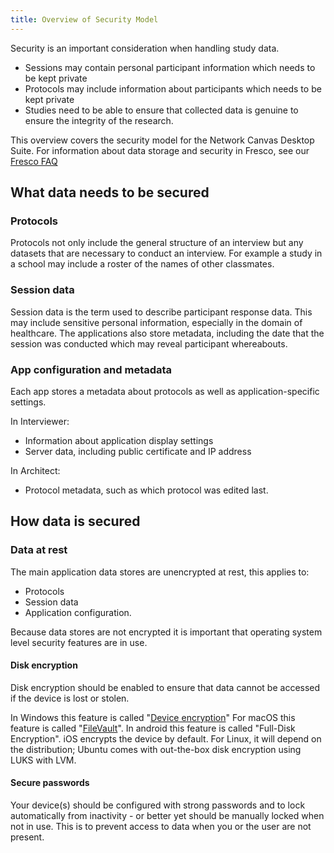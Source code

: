 ```yaml
---
title: Overview of Security Model
---
```


Security is an important consideration when handling study data.

- Sessions may contain personal participant information which needs to be kept private
- Protocols may include information about participants which needs to be kept private
- Studies need to be able to ensure that collected data is genuine to ensure the integrity
  of the research.

<TipBox>

This overview covers the security model for the Network Canvas Desktop Suite. For information about data storage and security in Fresco, see our [Fresco FAQ](/en/fresco/faq#is-the-data-storage-hipaagdpr-compliant-is-it-secure)

</TipBox>

## What data needs to be secured

### Protocols

Protocols not only include the general structure of an interview but any datasets that are necessary to conduct an interview. For example a study in a school may include a roster of the names of other classmates.

### Session data

Session data is the term used to describe participant response data. This may include
sensitive personal information, especially in the domain of healthcare. The applications also
store metadata, including the date that the session was conducted which may reveal participant whereabouts.

### App configuration and metadata

Each app stores a metadata about protocols as well as application-specific settings.

In Interviewer:

- Information about application display settings
- Server data, including public certificate and IP address

In Architect:

- Protocol metadata, such as which protocol was edited last.

## How data is secured

### Data at rest

The main application data stores are unencrypted at rest, this applies to:

- Protocols
- Session data
- Application configuration.

Because data stores are not encrypted it is important that operating system level security features are in use.

#### Disk encryption

Disk encryption should be enabled to ensure that data cannot be accessed if the device is lost or stolen.

In Windows this feature is called "[Device encryption](https://support.microsoft.com/en-us/windows/device-encryption-in-windows-10-ad5dcf4b-dbe0-2331-228f-7925c2a3012d)"
For macOS this feature is called "[FileVault](https://support.apple.com/en-gb/guide/mac-help/mh11785/11.0/mac/11.0)".
In android this feature is called "Full-Disk Encryption".
iOS encrypts the device by default.
For Linux, it will depend on the distribution; Ubuntu comes with out-the-box disk encryption using LUKS with LVM.

#### Secure passwords

Your device(s) should be configured with strong passwords and to lock automatically from inactivity - or
better yet should be manually locked when not in use. This is to prevent access to data when you or the user
are not present.
